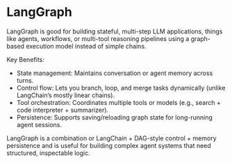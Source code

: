 
# LangGraph

LangGraph is good for building stateful, multi-step LLM applications, things like agents, workflows, or multi-tool reasoning pipelines using a graph-based execution model instead of simple chains.

Key Benefits:
- State management: Maintains conversation or agent memory across turns.
- Control flow: Lets you branch, loop, and merge tasks dynamically (unlike LangChain’s mostly linear chains).
- Tool orchestration: Coordinates multiple tools or models (e.g., search + code interpreter + summarizer).
- Persistence: Supports saving/reloading graph state for long-running agent sessions.

LangGraph is a combination or LangChain + DAG-style control + memory persistence and is useful for building complex agent systems that need structured, inspectable logic.

